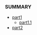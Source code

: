 ### SUMMARY
* [part1](/source/part1/introduction.md)    
  * [part1.1](/source/part1/1.md)
* [part2](/source/part2/introduction.md)